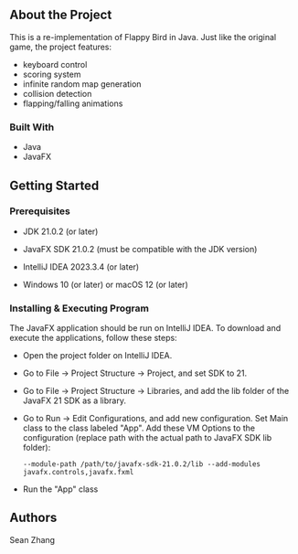 ## About the Project

This is a re-implementation of Flappy Bird in Java. Just like the original game, the project features:

* keyboard control
* scoring system
* infinite random map generation
* collision detection
* flapping/falling animations

### Built With

* Java
* JavaFX

## Getting Started

### Prerequisites

* JDK 21.0.2 (or later)
  
* JavaFX SDK 21.0.2 (must be compatible with the JDK version)
  
* IntelliJ IDEA 2023.3.4 (or later)
  
* Windows 10 (or later) or macOS 12 (or later)

### Installing & Executing Program

The JavaFX application should be run on IntelliJ IDEA. To download and execute the applications, follow these steps:

* Open the project folder on IntelliJ IDEA.
  
* Go to File -> Project Structure -> Project, and set SDK to 21.
  
* Go to File -> Project Structure -> Libraries, and add the lib folder of the JavaFX 21 SDK as a library.
  
* Go to Run -> Edit Configurations, and add new configuration. Set Main class to the class labeled "App". Add these VM Options to the configuration (replace path with the actual path to JavaFX SDK lib folder):
  
  ```
  --module-path /path/to/javafx-sdk-21.0.2/lib --add-modules javafx.controls,javafx.fxml
  ```
  
* Run the "App" class

## Authors

Sean Zhang
